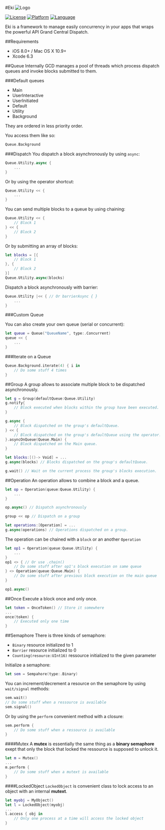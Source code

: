 #Eki
![Logo](/kodlian/Eki/raw/master/logo.png)

[![License](https://img.shields.io/badge/license-MIT-blue.svg?style=flat
            )](http://mit-license.org)
[![Platform](http://img.shields.io/badge/platform-iOS%20%26%20OSX-lightgrey.svg?style=flat
             )](https://developer.apple.com/resources/)
[![Language](http://img.shields.io/badge/language-swift-orange.svg?style=flat
             )](https://developer.apple.com/swift)
             
Eki is a framework to manage easily concurrency in your apps that wraps the powerful API Grand Central Dispatch. 

##Requirements
 - iOS 8.0+ / Mac OS X 10.9+
 - Xcode 6.3

##Queue
Internally GCD manages a pool of threads which process dispatch queues and invoke blocks submitted to them.

###Default queues

 - Main
 - UserInteractive
 - UserInitiated
 - Default
 - Utility
 - Background

They are ordered in less priority order.

You access them like so:

```swift
Queue.Background
```

###Dispatch
You dispatch a block asynchronously by using `async`:

```swift
Queue.Utility.async {
	...
}
```
Or by using the operator shortcut:

```swift
Queue.Utility << {
	...
}
```
You can send multiple blocks to a queue by using chaining:

```swift
Queue.Utility << { 
	// Block 1
} << {
	// Block 2
}
```
Or by submitting an array of blocks:

```swift
let blocks = [{
	// Block 1
}, {
	// Block 2
}]
Queue.Utility.async(blocks)
```
Dispatch a block asynchronously with barrier:

```swift
Queue.Utility |<< { // Or barrierAsync { }
	...
}
```

###Custom Queue

You can also create your own queue (serial or concurrent):

```swift
let queue = Queue("QueueName", type:.Concurrent)
queue << {
	...
}
```
###Iterate on a Queue

```swift
Queue.Background.iterate(4) { i in
    // Do some stuff 4 times
}
```

##Group
A group allows to associate multiple block to be dispatched asynchronously.

```swift
let g = Group(defaultQueue:Queue.Utility)
g.notify{
	// Block executed when blocks within the group have been executed.
}

g.async {
	// Block dispatched on the group's defaultQueue.
} << {
	// Block dispatched on the group's defaultQueue using the operator.
}.asyncOnQueue(Queue.Main) {
	// Block dispatched on the Main queue.
}

let blocks:[()-> Void] = ...
g.async(blocks) // Blocks dispatched on the group's defaultQueue.

g.wait() // Wait on the current process the group's blocks execution.
```

##Operation
An operation allows to combine a block and a queue.

```swift
let op = Operation(queue:Queue.Utility) {
	...
}

op.async() // Dispatch asynchronously

group << op // Dispatch on a group

let operations:[Operation] = ...
g.async(operations) // Operations dispatched on a group.
```
The operation can be chained with a `block` or an another `Operation`
```swift
let op1 = Operation(queue:Queue.Utility) {
	...
}
op1 <> { // Or use .chain()
	// Do some stuff after op1's block execution on same queue
} <> Operation(queue:Queue.Main) {
	// Do some stuff after previous block execution on the main queue
}

op1.async()
```

##Once
Execute a block once and only once.

```swift
let token = OnceToken() // Store it somewhere
...
once(token) {
	// Executed only one time
}
```


##Semaphore
There is three kinds of semaphore:

 - `Binary` resource initialized to 1
 - `Barrier` resource initialized to 0
 - `Counting(resource:UInt16)` ressource initialized to the given parameter

Initialize a semaphore:

```swift
let sem = Sempahore(type:.Binary)
```

You can increment/decrement a resource on the semaphore by using `wait/signal` methods:

```swift
sem.wait()
// Do some stuff when a ressource is available
sem.signal()
```
Or by using the `perform` convenient method with a closure:

```swift
sem.perform {
	// Do some stuff when a ressource is available
}
```

####Mutex
A **mutex** is essentially the same thing as a **binary semaphore** exept that only the block that locked the ressource is supposed to unlock it.

```swift
let m = Mutex()
...
m.perform {
	// Do some stuff when a mutext is available
}
```

####LockedObject
`LockedObject` is convenient class to lock access to an object with an internal **mutext**.

```swift
let myobj = MyObject()
let l = LockedObject(myobj)
...
l.access { obj in
	// Only one process at a time will access the locked object
}

```
